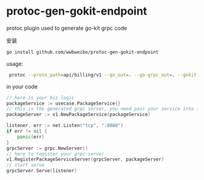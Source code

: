 # protoc-gen-gokit-endpoint

protoc plugin used to generate go-kit grpc code 

安装

```bash
go install github.com/wwbweibo/protoc-gen-gokit-endpoint
```

usage:
```bash
 protoc --proto_path=api/billing/v1 --go_out=. --go-grpc_out=. --gokit-endpoint_out=. package_service.proto quota_service.proto   query_service.proto
```

in your code 
```go
// here is your biz logic
packageService := usecase.PackageService{}
// this is the generated grpc server, you need pass your service into it
packageServer := v1.NewPackageService(packageService)

listener, err := net.Listen("tcp", ":8080")
if err != nil {
    panic(err)
}
grpcServer := grpc.NewServer()
// here to register your grpc server
v1.RegisterPackageServiceServer(grpcServer, packageServer)
// start serve
grpcServer.Serve(listener)
```
